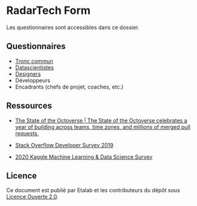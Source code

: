 # RadarTech Form

Les questionnaires sont accessibles dans ce dossier.

## Questionnaires

- [Tronc commun](commun.org)
- [Datascientistes](datascience.org)
- [Designers](design.org)
- Développeurs
- Encadrants (chefs de projet, coaches, etc.)

## Ressources

- [The State of the Octoverse | The State of the Octoverse celebrates a year of building across teams, time zones, and millions of merged pull requests.](https://octoverse.github.com/)

- [Stack Overflow Developer Survey 2019](https://insights.stackoverflow.com/survey/2019)

- [2020 Kaggle Machine Learning & Data Science Survey](https://www.kaggle.com/c/kaggle-survey-2020)

## Licence

Ce document est publié par Etalab et les contributeurs du dépôt sous [Licence Ouverte 2.0](LICENSE).
